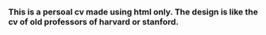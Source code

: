 ### This is a persoal cv made using html only. The design is like the cv of old professors of harvard or stanford.
